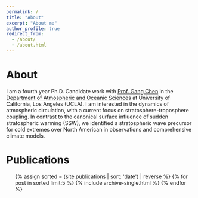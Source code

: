 ```yaml
---
permalink: /
title: "About"
excerpt: "About me"
author_profile: true
redirect_from: 
  - /about/
  - /about.html
---
```


About
======
I am a fourth year Ph.D. Candidate work with [Prof. Gang Chen](http://gchenpu.com) in the [Department of Atmospheric and Oceanic Sciences](https://aos.ucla.edu) at University of California, Los Angeles (UCLA). I am interested in the dynamics of atmospheric circulation, with a current focus on stratosphere-troposphere coupling. In contrast to the canonical surface influence of sudden stratospheric warming (SSW), we identified a stratospheric wave precursor for cold extremes over North American in observations and comprehensive climate models.

Publications
======
<ul>
    {% assign sorted = (site.publications | sort: 'date') | reverse %}
    {% for post in sorted limit:5 %}
        {% include archive-single.html %}
    {% endfor %}
</ul>



